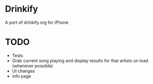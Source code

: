 Drinkify
========

A port of drinkify.org for iPhone

TODO
======
- Tests
- Grab current song playing and display results for that artists on load (whenever possible)
- UI changes
- info page
